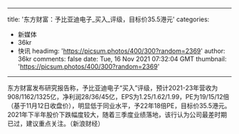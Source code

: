 
---
title: '东方财富：予比亚迪电子_买入_评级，目标价35.5港元'
categories: 
 - 新媒体
 - 36kr
 - 快讯
headimg: 'https://picsum.photos/400/300?random=2369'
author: 36kr
comments: false
date: Tue, 16 Nov 2021 07:32:04 GMT
thumbnail: 'https://picsum.photos/400/300?random=2369'
---

<div>   
东方财富发布研究报告称，予比亚迪电子“买入”评级，预计2021-23年营收为908/1162/1325亿，净利润28/36/45亿，EPS为1.25/1.62/1.99，PE为19/15/12倍（基于11月12日收盘价），明显低于同业水平，予22年18倍PE，目标价35.5港元。2021年下半年股价下跌幅度较大，随着三季度业绩落地，该行认为公司最差时期已过，建议重点关注。（新浪财经）  
</div>
            